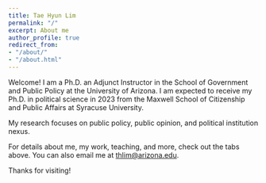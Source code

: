 ```yaml
---
title: Tae Hyun Lim
permalink: "/"
excerpt: About me
author_profile: true
redirect_from:
- "/about/"
- "/about.html"
---
```


Welcome! I am a Ph.D. an Adjunct Instructor in the School of Government and Public Policy at the University of Arizona. I am expected to receive my Ph.D. in political science in 2023 from the Maxwell School of Citizenship and Public Affairs at Syracuse University.

My research focuses on public policy, public opinion, and political institution nexus. 

For details about me, my work, teaching, and more, check out the tabs above. You can also email me at [thlim@arizona.edu](mailto:thlim@arizona.edu).

Thanks for visiting!
